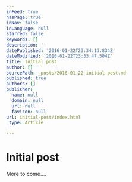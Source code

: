 ```yaml
---
inFeed: true
hasPage: true
inNav: false
inLanguage: null
starred: false
keywords: []
description: ''
datePublished: '2016-01-22T23:34:13.834Z'
dateModified: '2016-01-22T23:33:47.504Z'
title: Initial post
author: []
sourcePath: _posts/2016-01-22-initial-post.md
published: true
authors: []
publisher:
  name: null
  domain: null
  url: null
  favicon: null
url: initial-post/index.html
_type: Article

---
```

# Initial post

More to come....